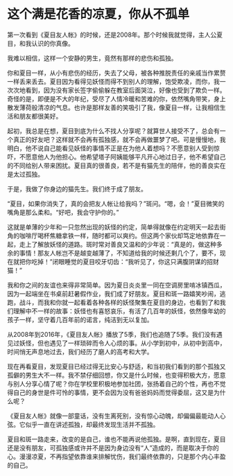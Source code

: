 # 这个满是花香的凉夏，你从不孤单

第一次看到《夏目友人帐》的时候，还是2008年。那个时候我就觉得，主人公夏目，和我认识的你真像。 

我难以相信，这样一个安静的男生，竟然有那样的悲伤和孤独。 

你和夏目一样，从小有悲伤的经历，失去了父母，被各种推脱责任的亲戚当作累赘一样丢来丢去。夏目因为看得见妖怪而得不到别人的理解，饱受欺凌，而你，我一次次地看到，因为没有家长签字偷偷躲在教室后面哭泣，好像也受到了欺负一样。奇怪的是，即便是不大的年纪，受尽了人情冷暖和苦难的你，依然嘴角带笑，身上散发薄荷般清凉的气息。也许是那样友善的笑吸引了我，像夏目一样，让我相信生活和朋友都很美好。 

起初，我总是在想，夏目到底为什么不找人分享呢？就算世人接受不了，总会有一个真正的好友吧？这样就不会再有孤独感，就不会再做噩梦了吧。可是慢慢地，我明白，他不说自己能看见妖怪的事情不正是在为他人着想吗？不愿意别人受到惊吓，不愿意他人为他担心。他希望塔子阿姨能够平凡开心地过日子，他不希望自己的不同给别人带来困扰。夏目真的很善良，若不是有猫先生的陪伴，他的善良实在是太过孤独。 

于是，我做了你身边的猫先生。我们终于成了朋友。 

“夏目，如果你消失了，真的会把友人帐让给我吗？”斑问。“嗯，会！”夏目微笑的嘴角是那么柔和。“好吧，我会守护你的。” 

这就是单薄的少年和一只忽然出现的妖怪的约定，简单得就像在约定明天一起去街角的咖啡厅喝杯焦糖拿铁一样，随时都可以爽约。但这两个家伙却笃定地依靠在一起，走上了解放妖怪的道路。斑时常对善良又温和的少年说：“真是的，做这种多余的事情！那友人帐岂不是越变越薄了，不知道给我的时候还剩几个了，要不，现在就把你吃掉！”闭眼睡觉的夏目咬牙切齿：“我听见了，你这只满腹阴谋的招财猫！” 

我和你之间的友谊也来得非常简单。因为夏日炎炎里一同在空调房里啃冰镇西瓜，因为一起端坐在书桌前赶暑假作业，我们成了好朋友。夏目和斑一路嬉笑吵闹，逃跑，战斗，而我和你就一起看着各种各样的妖怪聚集在夏目的身边，也看到了和我们理解中不一样的故事：妖怪也有喜怒哀乐，有活了几百年的妖怪，依然像年幼的孩子一样，坚守着几百年前的诺言，纯洁到无以复加。 

从2008年到2016年，《夏目友人帐》播放了5季，我们也追随了5季。我们没有遇见过妖怪，但也遇见了一样琐碎而令人心烦的事。从小学到初中，从初中到高中，时间悄无声息地过去，我们经历了磨人的高考和大学。 

现在再看夏目，发现夏目已经过得无比安心与舒适，和当初我们看到的那个孤独又孤僻的男生大不一样。我不禁仔细回想，你又是什么时候，也变得积极大方，愿意与别人分享心情了呢？你在学校里积极地参加社团，张扬着自己的个性，再也不觉得自己的身世是件可怜的事情，更不会因为没有爸爸妈妈而觉得委屈，这又是为什么呢？ 

《夏目友人帐》就像一部童话，没有生离死别，没有惊心动魄，却偏偏最能动人心弦。它似乎一直在讲述孤独，却最终发现生活并不孤独。 

夏目和斑一路走来，改变的是自己，谁也不能再说他孤独。是啊，直到现在，夏目还是没有朋友，可孤独感或许并不是因为身边没有“人”造成的，而是取决于你的心。漫漫凉夏，不再指望依靠谁来排解忧伤，我们最终依靠的，只是那个内心丰盈的自己。